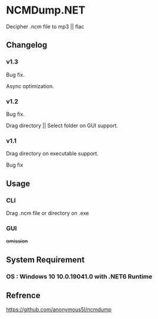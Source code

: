 # NCMDump.NET

Decipher .ncm file to mp3 || flac

## Changelog

### v1.3

Bug fix.

Async optimization.

### v1.2

Bug fix.

Drag directory || Select folder on GUI support.

### v1.1

Drag directory on executable support.

Bug fix

## Usage

### CLI

Drag .ncm file or directory on .exe

### GUI

~~omission~~

## System Requirement

### OS : Windows 10 10.0.19041.0 with .NET6 Runtime


## Refrence

<https://github.com/anonymous5l/ncmdump>
